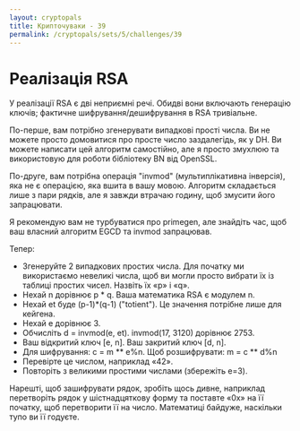 ```yaml
---
layout: cryptopals
title: Крипточуваки - 39
permalink: /cryptopals/sets/5/challenges/39
---
```


# Реалізація RSA

У реалізації RSA є дві неприємні речі. Обидві вони включають генерацію ключів; фактичне шифрування/дешифрування в RSA тривіальне.

По-перше, вам потрібно згенерувати випадкові прості числа. Ви не можете просто домовитися про просте число заздалегідь, як у DH. Ви можете написати цей алгоритм самостійно, але я просто змухлюю та використовую для роботи бібліотеку BN від OpenSSL.

По-друге, вам потрібна операція "invmod" (мультиплікативна інверсія), яка не є операцією, яка вшита в вашу мовою. Алгоритм складається лише з пари рядків, але я завжди втрачаю годину, щоб змусити його запрацювати.

Я рекомендую вам не турбуватися про primegen, але знайдіть час, щоб ваш власний алгоритм EGCD ​​та invmod запрацював.

Тепер:

- Згенеруйте 2 випадкових простих числа. Для початку ми використаємо невеликі числа, щоб ви могли просто вибрати їх із таблиці простих чисел. Назвіть їх «p» і «q».
- Нехай n дорівнює p * q. Ваша математика RSA є модулем n.
- Нехай et буде (p-1)*(q-1) ("totient"). Це значення потрібне лише для кейгена.
- Нехай e дорівнює 3.
- Обчисліть d = invmod(e, et). invmod(17, 3120) дорівнює 2753.
- Ваш відкритий ключ [e, n]. Ваш закритий ключ [d, n].
- Для шифрування: c = m ** e%n. Щоб розшифрувати: m = c ** d%n
- Перевірте це числом, наприклад «42».
- Повторіть з великими простими числами (збережіть e=3).

Нарешті, щоб зашифрувати рядок, зробіть щось дивне, наприклад перетворіть рядок у шістнадцяткову форму та поставте «0x» на її початку, щоб перетворити її на число. Математиці байдуже, наскільки тупо ви її годуєте.